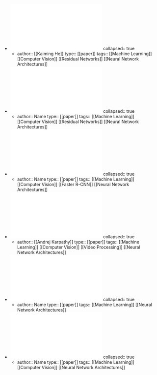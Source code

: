 - ![Deep Residual Learning for Image Recognition.pdf](../assets/Deep_Residual_Learning_for_Image_Recognition_1672624126042_0.pdf)
  collapsed:: true
	- author:: [[Kaiming He]]
	  type:: [[paper]]
	  tags:: [[Machine Learning]] [[Computer Vision]] [[Residual Networks]] [[Neural Network Architectures]]
- ![Densely Connected Convolutional Networks.pdf](../assets/Densely_Connected_Convolutional_Networks_1672621209496_0.pdf)
  collapsed:: true
	- author:: Name
	  type:: [[paper]]
	  tags:: [[Machine Learning]] [[Computer Vision]] [[Residual Networks]] [[Neural Network Architectures]]
- ![Faster R-CNN Towards Real-Time Object Detection with Region Proposal Networks.pdf](../assets/Faster_R-CNN_Towards_Real-Time_Object_Detection_with_Region_Proposal_Networks_1672621217179_0.pdf)
  collapsed:: true
	- author:: Name
	  type:: [[paper]]
	  tags:: [[Machine Learning]]  [[Computer Vision]]  [[Faster R-CNN]]  [[Neural Network Architectures]]
- ![Large-scale Video Classification with Convolutional Neural Networks.pdf](../assets/Large-scale_Video_Classification_with_Convolutional_Neural_Networks_1672624114919_0.pdf)
  collapsed:: true
	- author:: [[Andrej Karpathy]]
	  type:: [[paper]]
	  tags:: [[Machine Learning]] [[Computer Vision]]  [[Video Processing]]  [[Neural Network Architectures]]
- ![Wide Residual Networks.pdf](../assets/Wide_Residual_Networks_1672624355270_0.pdf)
  collapsed:: true
	- author:: Name
	  type:: [[paper]]
	  tags:: [[Machine Learning]] [[Neural Network Architectures]]
- ![You Only Look Once Unified, Real-Time Object Detection.pdf](../assets/You_Only_Look_Once_Unified,_Real-Time_Object_Detection_1672624360859_0.pdf)
  collapsed:: true
	- author:: Name
	  type:: [[paper]]
	  tags:: [[Machine Learning]] [[Computer Vision]] [[Neural Network Architectures]]